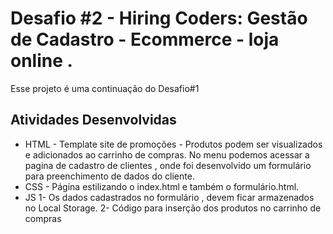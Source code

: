 <h1>Desafio #2 - Hiring Coders: Gestão de Cadastro - Ecommerce - loja online . </h1>

<p> Esse projeto é uma continuação do Desafio#1</p>

<h2> Atividades Desenvolvidas </h2>

  <ul>
  <li> HTML - Template site de promoções  - Produtos podem ser visualizados e adicionados ao carrinho de compras. No menu podemos acessar a pagina de cadastro de clientes , onde foi desenvolvido um formulário para preenchimento de dados do cliente.</li>
  <li> CSS  - Página estilizando o index.html e também o formulário.html. </li>
  <li> JS   1-  Os dados cadastrados no formulário , devem ficar armazenados no Local Storage. 
   2- Código para inserção dos produtos no carrinho de compras 
  
   </li>
  </ul>
      </li>
    </ul>
